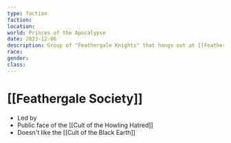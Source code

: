 ```yaml
---
type: faction
faction: 
location: 
world: Princes of the Apocalypse
date: 2023-12-06
description: Group of "Feathergale Knights" that hangs out at [[Feathergale Spire]]
race: 
gender: 
class:
---
```

# [[Feathergale Society]]

- Led by 
- Public face of the [[Cult of the Howling Hatred]]
- Doesn't like the [[Cult of the Black Earth]]